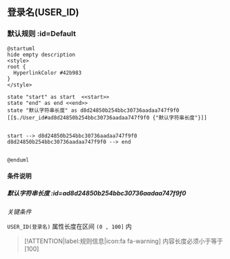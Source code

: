 ## 登录名(USER_ID) <!-- {docsify-ignore-all} -->

   

### 默认规则 :id=Default

```plantuml
@startuml
hide empty description
<style>
root {
  HyperlinkColor #42b983
}
</style>

state "start" as start  <<start>>
state "end" as end <<end>>
state "默认字符串长度" as d8d24850b254bbc30736aadaa747f9f0 [[$./User_id#ad8d24850b254bbc30736aadaa747f9f0 {"默认字符串长度"}]]


start --> d8d24850b254bbc30736aadaa747f9f0 
d8d24850b254bbc30736aadaa747f9f0 --> end 


@enduml
```

#### 条件说明

##### 默认字符串长度 :id=ad8d24850b254bbc30736aadaa747f9f0


*关键条件*


`USER_ID(登录名)` 属性长度在区间 `(0 , 100]` 内

> [!ATTENTION|label:规则信息|icon:fa fa-warning]
> 内容长度必须小于等于[100]








